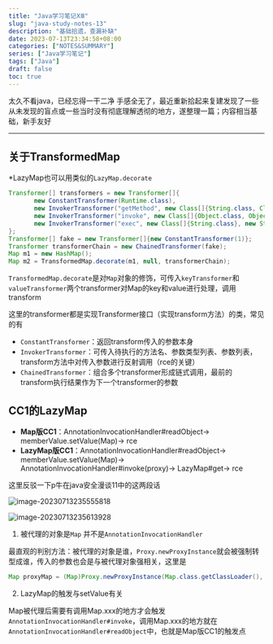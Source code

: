 ```yaml
---
title: "Java学习笔记ⅩⅢ"
slug: "java-study-notes-13"
description: "基础拾遗，查漏补缺"
date: 2023-07-13T23:34:58+08:00
categories: ["NOTES&SUMMARY"]
series: ["Java学习笔记"]
tags: ["Java"]
draft: false
toc: true
---
```


太久不看java，已经忘得一干二净 手感全无了，最近重新拾起来复建发现了一些从未发现的盲点或一些当时没有彻底理解透彻的地方，遂整理一篇；内容相当基础，新手友好

----

## 关于TransformedMap

*LazyMap也可以用类似的`LazyMap.decorate`

```java
Transformer[] transformers = new Transformer[]{
       new ConstantTransformer(Runtime.class),
       new InvokerTransformer("getMethod", new Class[]{String.class, Class[].class}, new Object[]{"getRuntime", new Class[0]}),
       new InvokerTransformer("invoke", new Class[]{Object.class, Object[].class}, new Object[]{null, new Object[0]}),
       new InvokerTransformer("exec", new Class[]{String.class}, new String[]{"calc.exe"})
};
Transformer[] fake = new Transformer[]{new ConstantTransformer(1)};
Transformer transformerChain = new ChainedTransformer(fake);
Map m1 = new HashMap();
Map m2 = TransformedMap.decorate(m1, null, transformerChain);
```

`TransformedMap.decorate`是对`Map`对象的修饰，可传入`keyTransformer`和`valueTransformer`两个transformer对Map的key和value进行处理，调用transform

这里的transformer都是实现Transformer接口（实现transform方法）的类，常见的有

- `ConstantTransformer`：返回transform传入的参数本身
- `InvokerTransformer`：可传入待执行的方法名、参数类型列表、参数列表，transform方法中对传入参数进行反射调用（rce的关键）
- `ChainedTransformer`：组合多个transformer形成链式调用，最前的transform执行结果作为下一个transformer的参数

## CC1的LazyMap

- **Map版CC1**：AnnotationInvocationHandler#readObject-> memberValue.setValue(Map)-> rce
- **LazyMap版CC1**：AnnotationInvocationHandler#readObject-> memberValue.setValue(Map)-> AnnotationInvocationHandler#invoke(proxy)-> LazyMap#get-> rce

这里反驳一下p牛在java安全漫谈11中的这两段话

![image-20230713235555818](https://amiz-1307622586.cos.ap-chongqing.myqcloud.com/images/image-20230713235555818.png)

![image-20230713235613928](https://amiz-1307622586.cos.ap-chongqing.myqcloud.com/images/image-20230713235613928.png)

1. 被代理的对象是`Map` 并不是`AnnotationInvocationHandler`

最直观的判别方法：被代理的对象是谁，`Proxy.newProxyInstance`就会被强制转型成谁，传入的参数也会是与被代理对象强相关，这里是

```java
Map proxyMap = (Map)Proxy.newProxyInstance(Map.class.getClassLoader(), new Class[] {Map.class},handler)
```

2. LazyMap的触发与setValue有关

Map被代理后需要有调用Map.xxx的地方才会触发`AnnotationInvocationHandler#invoke`，调用Map.xxx的地方就在`AnnotationInvocationHandler#readObject`中，也就是Map版CC1的触发点
